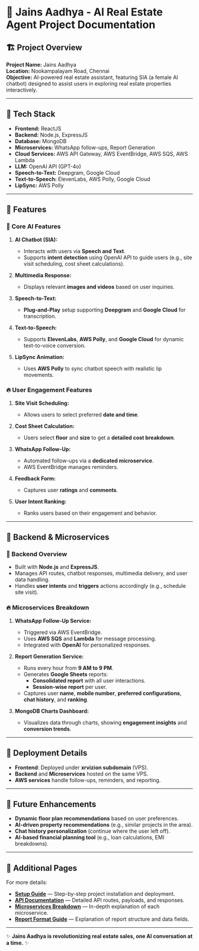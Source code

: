 # 📘 Jains Aadhya - AI Real Estate Agent Project Documentation

## 🏗️ Project Overview

**Project Name:** Jains Aadhya\
**Location:** Nookampalayam Road, Chennai\
**Objective:** AI-powered real estate assistant, featuring SIA (a female AI chatbot) designed to assist users in exploring real estate properties interactively.

---

## 🔧 Tech Stack

- **Frontend:** ReactJS
- **Backend:** Node.js, ExpressJS
- **Database:** MongoDB
- **Microservices:** WhatsApp follow-ups, Report Generation
- **Cloud Services:** AWS API Gateway, AWS EventBridge, AWS SQS, AWS Lambda
- **LLM:** OpenAI API (GPT-4o)
- **Speech-to-Text:** Deepgram, Google Cloud
- **Text-to-Speech:** ElevenLabs, AWS Polly, Google Cloud
- **LipSync:** AWS Polly

---

## 🚀 Features

### 🎯 Core AI Features

1. **AI Chatbot (SIA):**

   - Interacts with users via **Speech and Text**.
   - Supports **intent detection** using OpenAI API to guide users (e.g., site visit scheduling, cost sheet calculations).

2. **Multimedia Response:**

   - Displays relevant **images and videos** based on user inquiries.

3. **Speech-to-Text:**

   - **Plug-and-Play** setup supporting **Deepgram** and **Google Cloud** for transcription.

4. **Text-to-Speech:**

   - Supports **ElevenLabs**, **AWS Polly**, and **Google Cloud** for dynamic text-to-voice conversion.

5. **LipSync Animation:**

   - Uses **AWS Polly** to sync chatbot speech with realistic lip movements.

### 🔥 User Engagement Features

1. **Site Visit Scheduling:**

   - Allows users to select preferred **date and time**.

2. **Cost Sheet Calculation:**

   - Users select **floor** and **size** to get a **detailed cost breakdown**.

3. **WhatsApp Follow-Up:**

   - Automated follow-ups via a **dedicated microservice**.
   - AWS EventBridge manages reminders.

4. **Feedback Form:**

   - Captures user **ratings** and **comments**.

5. **User Intent Ranking:**

   - Ranks users based on their engagement and behavior.

---

## 🔧 Backend & Microservices

### 🎯 Backend Overview

- Built with **Node.js** and **ExpressJS**.
- Manages API routes, chatbot responses, multimedia delivery, and user data handling.
- Handles **user intents** and **triggers** actions accordingly (e.g., schedule site visit).

### 🔥 Microservices Breakdown

1. **WhatsApp Follow-Up Service:**

   - Triggered via AWS EventBridge.
   - Uses **AWS SQS** and **Lambda** for message processing.
   - Integrated with **OpenAI** for personalized responses.

2. **Report Generation Service:**

   - Runs every hour from **9 AM to 9 PM**.
   - Generates **Google Sheets** reports:
     - **Consolidated report** with all user interactions.
     - **Session-wise report** per user.
   - Captures user **name**, **mobile number**, **preferred configurations**, **chat history**, and **ranking**.

3. **MongoDB Charts Dashboard:**

   - Visualizes data through charts, showing **engagement insights** and **conversion trends**.

---

## 🚀 Deployment Details

- **Frontend**: Deployed under **xrvizion subdomain** (VPS).
- **Backend** and **Microservices** hosted on the same VPS.
- **AWS services** handle follow-ups, reminders, and reporting.

---

## 📌 Future Enhancements

- **Dynamic floor plan recommendations** based on user preferences.
- **AI-driven property recommendations** (e.g., similar projects in the area).
- **Chat history personalization** (continue where the user left off).
- **AI-based financial planning tool** (e.g., loan calculations, EMI breakdowns).

---

## 📘 Additional Pages

For more details:

- **[Setup Guide](setup_guide.md)** — Step-by-step project installation and deployment.
- **[API Documentation](api_reference.md)** — Detailed API routes, payloads, and responses.
- **[Microservices Breakdown](microservices.md)** — In-depth explanation of each microservice.
- **[Report Format Guide](report_format.md)** — Explanation of report structure and data fields.

---

✨ **Jains Aadhya is revolutionizing real estate sales, one AI conversation at a time.** ✨

